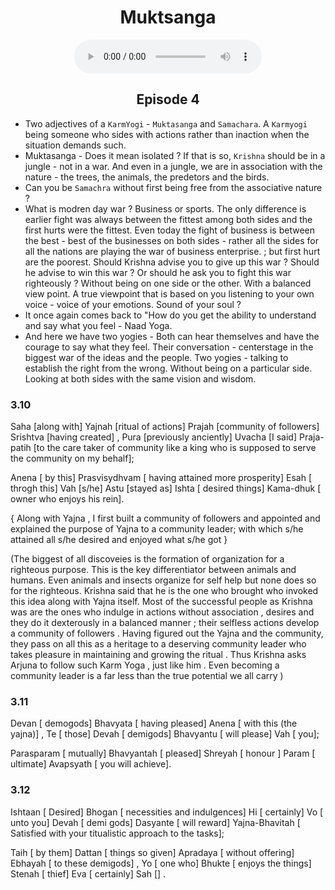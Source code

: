 <center><h1> Muktsanga</h1></center>
<center>
<figure>
    <audio
       controls
       src="./muktSanga.mp3">
          Your browser does not support the
          <code>audio</code> element.
    </audio>
</figure>
<h2> Episode 4</h2>
</center>


- Two adjectives of a `KarmYogi` -  `Muktasanga` and `Samachara`. A `Karmyogi` being someone who sides with actions rather than inaction when the situation demands such. 
- Muktasanga - Does it mean isolated ? If that is so, `Krishna` should be in a jungle - not in a war. And even in a jungle, we are in association with the nature - the trees, the animals, the predetors and the birds.
- Can you be `Samachra` without first being free from the associative nature ? 
- What is modren day war ? Business or sports. The only difference is earlier fight was always between the fittest among both sides and the first hurts were the fittest. Even today the fight of business is between the best - best of the businesses on both sides - rather all the sides for all the nations are playing the war of business enterprise. ; but first hurt are the poorest. Should Krishna advise you to give up this war ? Should he advise to win this war ? Or should he ask you to fight this war righteously ? Without being on one side or the other. With a balanced view point. A true viewpoint that is based on you listening to your own voice - voice of your emotions. Sound of your soul ?
- It once again comes back to "How do you get the ability to understand and say what you feel - Naad Yoga. 
- And here we have two yogies - Both can hear themselves and have the courage to say what they feel. Their conversation - centerstage in the biggest war of the ideas and the people. Two yogies - talking to establish the right from the wrong. Without being on a particular side. Looking at both sides with the same vision and wisdom. 
### 3.10

Saha [along with] Yajnah [ritual of actions] Prajah [community of followers] Srishtva [having created] , Pura [previously anciently] Uvacha [I said] Praja-patih [to the care taker of community like a king who is supposed to serve the community on my behalf];

Anena [ by this] Prasvisydhvam [ having attained more prosperity] Esah [ throgh this] Vah [s/he] Astu [stayed as] Ishta [ desired things] Kama-dhuk  [ owner who enjoys his rein].

{ Along with Yajna ,  I first built a community of followers and appointed and explained the purpose of Yajna to a community leader; with which s/he attained all s/he desired and enjoyed what s/he got } 

(The biggest of all discoveies is the formation of organization for a righteous purpose. This is the key differentiator between animals and humans. Even animals and insects organize for self help but none does so for the righteous. Krishna said that he is the one who brought who invoked this idea along with Yajna itself. Most of the successful people as Krishna was are the ones who indulge in actions without association , desires and they do it dexterously in a balanced manner ; their selfless actions develop a community of followers . Having figured out the Yajna and the community, they pass on all this as a heritage to a deserving community leader who takes pleasure in maintaining and growing the ritual . Thus Krishna asks Arjuna to follow such Karm Yoga , just like him . Even becoming a community leader is a far less than the true potential we all carry )

### 3.11

Devan [ demogods]  Bhavyata [ having pleased] Anena [ with this (the yajna)] , Te [ those] Devah [ demigods] Bhavyantu [ will please] Vah [ you];

Parasparam [ mutually] Bhavyantah [ pleased] Shreyah [ honour ] Param [ ultimate] Avapsyath [ you will achieve].


### 3.12

Ishtaan [ Desired] Bhogan [ necessities and indulgences] Hi [ certainly]  Vo [ unto you] Devah [ demi gods] Dasyante [ will reward] Yajna-Bhavitah [ Satisfied with your titualistic approach to the tasks];

Taih [ by them] Dattan [ things so given] Apradaya [ without offering] Ebhayah [ to these demigods] , Yo [ one who] Bhukte [ enjoys the things] Stenah [ thief] Eva [ certainly] Sah [] .

